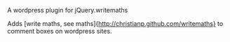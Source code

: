 A wordpress plugin for jQuery.writemaths

Adds [write maths, see maths]{http://christianp.github.com/writemaths} to comment boxes on wordpress sites.

